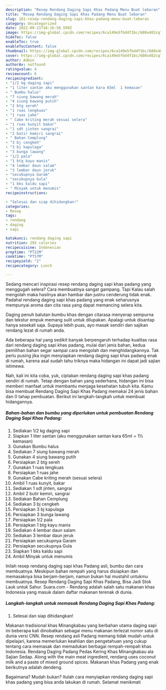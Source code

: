 ```yaml
---
description: "Resep Rendang Daging Sapi Khas Padang Menu Buat lebaran"
title: "Resep Rendang Daging Sapi Khas Padang Menu Buat lebaran"
slug: 161-resep-rendang-daging-sapi-khas-padang-menu-buat-lebaran
category: Uncategorized
date: 2022-09-21T16:16:58.599Z
image: https://img-global.cpcdn.com/recipes/6ca149e5fbd4f1bc/680x482cq70/rendang-daging-sapi-khas-padang-foto-resep-utama.jpg
hideToc: false
enableToc: true
enableTocContent: false
thumbnail: https://img-global.cpcdn.com/recipes/6ca149e5fbd4f1bc/680x482cq70/rendang-daging-sapi-khas-padang-foto-resep-utama.jpg
cover: https://img-global.cpcdn.com/recipes/6ca149e5fbd4f1bc/680x482cq70/rendang-daging-sapi-khas-padang-foto-resep-utama.jpg
author: Admin
authorAv: notfound
ratingvalue: 4
reviewcount: 6
recipeingredient:
- "1/2 kg daging sapi"
- "1 liter santan aku menggunakan santan kara 65ml  1 kemasan"
- " Bumbu halus"
- "7 siung bawang merah"
- "4 siung bawang putih"
- "2 btg sereh"
- "1 ruas lengkuas"
- "1 ruas jahe"
- " Cabe kriting merah sesuai selera"
- "1 ruas kunyit bakar"
- "1 sdt jinten sangrai"
- "2 butir kemiri sangrai"
- " Bahan Cemplung"
- "3 bj cengkeh"
- "3 bj kapulaga"
- "3 bunga lawang"
- "1/2 pala"
- "1 btg kayu manis"
- "4 lembar daun salam"
- "3 lembar daun jeruk"
- "secukupnya Garam"
- "secukupnya Gula"
- "1 bks kaldu sapi"
- " Minyak untuk menumis"
recipeinstructions:

- "Selesai dan siap dihidangkan!"
categories:
- Resep
tags:
- rendang
- daging
- sapi

katakunci: rendang daging sapi 
nutrition: 293 calories
recipecuisine: Indonesian
preptime: "PT22M"
cooktime: "PT57M"
recipeyield: "2"
recipecategory: Lunch

---
```



Sedang mencari inspirasi resep rendang daging sapi khas padang yang menggugah selera? Cara membuatnya sangat gampang. Tapi Kalau salah mengolah maka hasilnya akan hambar dan justru cenderung tidak enak. Padahal rendang daging sapi khas padang yang enak seharusnya mempunyai aroma dan cita rasa yang dapat memancing selera kita.


Daging penuh balutan bumbu khas dengan citarasa menyerap sempurna dan tekstur empuk memang sulit untuk dilupakan. Apalagi untuk disantap hanya sesekali saja. Supaya lebih puas, ayo masak sendiri dan sajikan rendang lezat di rumah anda.

Ada beberapa hal yang sedikit banyak berpengaruh terhadap kualitas rasa dari rendang daging sapi khas padang, mulai dari jenis bahan, kedua pemilihan bahan segar sampai cara mengolah dan menghidangkannya. Tak perlu pusing jika ingin menyiapkan rendang daging sapi khas padang enak di rumah, karena asal sudah tahu triknya maka hidangan ini dapat jadi sajian istimewa.


Nah, kali ini kita coba, yuk, ciptakan rendang daging sapi khas padang sendiri di rumah. Tetap dengan bahan yang sederhana, hidangan ini bisa memberi manfaat untuk membantu menjaga kesehatan tubuh kita. Kamu bisa membuat Rendang Daging Sapi Khas Padang memakai 24 jenis bahan dan 0 tahap pembuatan. Berikut ini langkah-langkah untuk membuat hidangannya.

<!--inarticleads1-->

##### Bahan-bahan dan bumbu yang diperlukan untuk pembuatan Rendang Daging Sapi Khas Padang:

1. Sediakan 1/2 kg daging sapi
1. Siapkan 1 liter santan (aku menggunakan santan kara 65ml = 1½ kemasan)
1. Gunakan  Bumbu halus
1. Sediakan 7 siung bawang merah
1. Gunakan 4 siung bawang putih
1. Persiapkan 2 btg sereh
1. Gunakan 1 ruas lengkuas
1. Persiapkan 1 ruas jahe
1. Gunakan  Cabe kriting merah (sesuai selera)
1. Ambil 1 ruas kunyit, bakar
1. Sediakan 1 sdt jinten, sangrai
1. Ambil 2 butir kemiri, sangrai
1. Sediakan  Bahan Cemplung
1. Sediakan 3 bj cengkeh
1. Persiapkan 3 bj kapulaga
1. Persiapkan 3 bunga lawang
1. Persiapkan 1/2 pala
1. Persiapkan 1 btg kayu manis
1. Sediakan 4 lembar daun salam
1. Sediakan 3 lembar daun jeruk
1. Persiapkan secukupnya Garam
1. Persiapkan secukupnya Gula
1. Siapkan 1 bks kaldu sapi
1. Ambil  Minyak untuk menumis


Inilah resep rendang daging sapi khas Padang asli, bumbu dan cara membuatnya. Meskipun bahan rempah yang harus disiapkan dan memasaknya bisa berjam-berjam, namun bukan hal mustahil untukmu membuatnya. Resep Rendang Daging Sapi Khas Padang, Bisa Jadi Stok Lauk untuk Sahur. Suara.com - Rendang adalah salah satu makanan khas Indonesia yang masuk dalam daftar makanan terenak di dunia. 

<!--inarticleads2-->

##### Langkah-langkah untuk memasak Rendang Daging Sapi Khas Padang:


1. Selesai dan siap dihidangkan!

Makanan tradisional khas Minangkabau yang berbahan utama daging sapi ini beberapa kali dinobatkan sebagai menu makanan terlezat nomor satu di dunia versi CNN. Resep rendang asli Padang memang tidak mudah untuk dipelajari, karena memerlukan keahlian dan pengetahuan yang cukup tentang cara memasak dan memadukan berbagai rempah-rempah khas Indonesia. Rendang Daging Padang Pedas Kering Khas Minangkabau ala Sajian Sedap. Along with the main meat ingredient, rendang uses coconut milk and a paste of mixed ground spices. Makanan khas Padang yang enak berikutnya adalah dendeng. 

Bagaimana? Mudah bukan? Itulah cara menyiapkan rendang daging sapi khas padang yang bisa anda lakukan di rumah. Selamat menikmati
